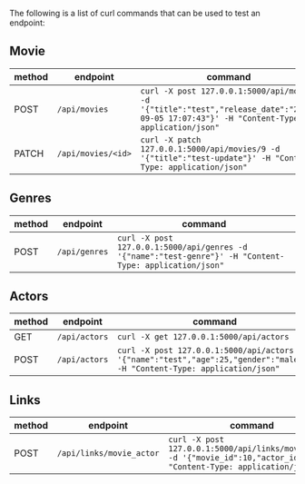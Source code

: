 The following is a list of curl commands that can be used to test an endpoint:

## Movie

| method | endpoint | command |
|---|---|---|
| POST | `/api/movies` | `curl -X post 127.0.0.1:5000/api/movies -d '{"title":"test","release_date":"2020-09-05 17:07:43"}' -H "Content-Type: application/json"` |
| PATCH | `/api/movies/<id>` | `curl -X patch 127.0.0.1:5000/api/movies/9 -d '{"title":"test-update"}' -H "Content-Type: application/json"` |

## Genres

| method | endpoint | command |
|---|---|---|
| POST | `/api/genres` | `curl -X post 127.0.0.1:5000/api/genres -d '{"name":"test-genre"}' -H "Content-Type: application/json"` |

## Actors

| method | endpoint | command |
|---|---|---|
| GET | `/api/actors` | `curl -X get 127.0.0.1:5000/api/actors` |
| POST | `/api/actors` | `curl -X post 127.0.0.1:5000/api/actors -d '{"name":"test","age":25,"gender":"male"}' -H "Content-Type: application/json"` |

## Links

| method | endpoint | command |
|---|---|---|
| POST | `/api/links/movie_actor` | `curl -X post 127.0.0.1:5000/api/links/movie_actor -d '{"movie_id":10,"actor_id":1}' -H "Content-Type: application/json"`